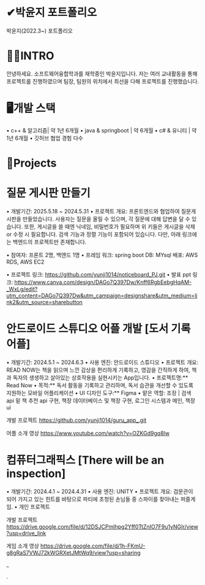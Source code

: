 # ✔박윤지 포트폴리오
박윤지(2022.3~) 포트폴리오

# 🙋‍♀️INTRO
안녕하세요. 소프트웨어융합학과를 재학중인 박윤지입니다.
저는 여러 교내활동을 통해 프로젝트를 진행하였으며
팀장, 팀원의 위치에서 최선을 다해 프로젝트를 진행했습니다. 

# 🖥️개발 스택
• c++ & 알고리즘| 약 1년 6개월
• java & springboot | 약 6개월
• c# & 유니티 | 약 1년 6개월
• 깃허브 협업 경험 다수

# 📝Projects

# 질문 게시판 만들기
• 개발기간: 2025.5.18 ~ 2024.5.31
• 프로젝트 개요: 프론트엔드와 협업하여 질문게시판을 만들었습니다. 사용자는 질문을 올릴 수 있으며, 각 질문에 대해 답변을 달 수 있습니다. 또한, 게시글을 쓸 때엔 닉네임, 비밀번호가 필요하며 위 키들은 게시글을 삭제 or 수정 시 필요합니다. 검색 기능과 정렬 기능이 포함되어 있습니다. 
다만, 아래 링크에는 백엔드의 프로젝트만 존재합니다.

• 참여자: 프론트 2명, 백엔드 1명
• 프레임 워크: spring boot
  DB: MYsql
  배포: AWS RDS, AWS EC2

• 프로젝트 링크: https://github.com/yunji1014/noticeboard_PJ.git
• 발표 ppt 링크: https://www.canva.com/design/DAGo7Q397Dw/Knff6RgbEebgHqAM-_WxLg/edit?utm_content=DAGo7Q397Dw&utm_campaign=designshare&utm_medium=link2&utm_source=sharebutton

# 안드로이드 스튜디오 어플 개발 [도서 기록 어플]
• 개발기간: 2024.5.1 ~ 2024.6.3
• 사용 엔진: 안드로이드 스튜디오
• 프로젝트 개요: READ NOW는 책을 읽으며 느낀 감상을 편리하게 기록하고, 영감을 간직하게 하여, 책과 독자의 생생하고 살아있는 상호작용을 실현시키는 App입니다.
• 프로젝트명:** Read Now
• 목적:** 독서 활동을 기록하고 관리하며, 독서 습관을 개선할 수 있도록 지원하는 모바일 어플리케이션
• UI 디자인 도구:** Figma
• 맡은 역할: 조장 | 검색 api 밑 책 추천 api 구현, 책장 데이터베이스 및 책장 구현, 로그인 시스템과 메인, 책장 ui

개발 프로젝트
https://github.com/yunji1014/guru_app_.git

어플 소개 영상
https://www.youtube.com/watch?v=OZKGd9gq8lw

# 컴퓨터그래픽스 [There will be an inspection]
• 개발기간: 2024.4.1 ~ 2024.4.31
• 사용 엔진: UNITY
• 프로젝트 개요: 검문관이 되어 가지고 있는 힌트를 바탕으로 파티에 초청된 손님들 중 스파이를 찾아내는 퍼즐게임. 
• 개인 프로젝트

개발 프로젝트
https://drive.google.com/file/d/12DSJCPmIhpg2Yff0TtZnIO7F9u1yNGIr/view?usp=drive_link

게임 소개 영상
https://drive.google.com/file/d/1h-FKmU-g8gRaS7VWJ72kWGRXetJMtWq9/view?usp=sharing





_






.

